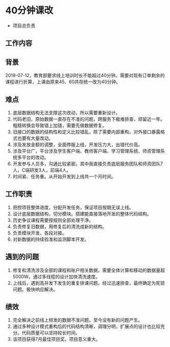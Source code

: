 # 40分钟课改

- 项目总负责

## 工作内容

## 背景
2019-07-12，教育部要求线上培训时长不能超过40分钟。需要对现有订单剩余的课程进行折算，上课由原来45、60共存统一改为40分钟。

## 难点
1. 底层数据结构无法支撑这次改动，所以需要重新设计。
2. 代码老旧，原始数据一直存在不准的问题，跨服务下极难排查，顽留近一年。粗糙转换会导致错上加错，需要先做数据修复。
3. 旧接口的数据的结构性和定义比较错乱，除了需要内部重构，对外接口暴露格式也要有大量改动。
4. 涉及发放金额的调整，全面停服上线，开发压力大，出错代价高。
5. 涉及平台广，平台涉及学生客户端、教师客户端、学习管理系统、师资管理系统多平台的改动。
6. 开发参与人员多，沟通比较紧密。其中我直接负责底层服务团队和师资团队7人，C端研发3人，前端4人。
7. 时间紧、任务重。从开始开发到上线共一个月时间。

## 工作职责
1. 把控项目整体进度，分配开发任务，保证项目按期无误上线。
2. 设计底层数据结构，切分模块。搭建能直接落地开发的整体代码结构。
3. 历史争议课程需要按规则全部处理干净。
4. 负责修复旧数据，用修复后的清洗成新的结构。
5. 负责模块开发、各段对接。
6. 对新数据的持续验准和监测脚本开发。

## 遇到的问题
1. 修复和清洗涉及全部的课程和账户相关数据，需要全体计算和移动的数据量超5000W。通过多线程的设计加快清洗速度。
2. 上线后，遇到高并发下发生的重复排课问题。经过迅速排查，最终确定为死锁问题。极快响应解决。

## 绩效
1. 完全解决之前线上频发的数据不准问题，至今没有新的问题产生。
2. 通过多种设计模式重构后的代码结构清晰，调理分明，扩展点的设计也比较充分。代码质量可以坚持较长时间。
3. 该项目获得7月最佳项目奖。项目意义重大。